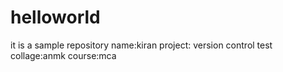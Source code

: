 # helloworld
it is a sample repository
name:kiran
project: version control test
collage:anmk
course:mca
